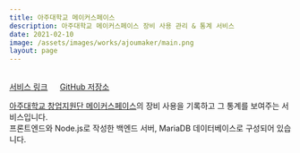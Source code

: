 ```yaml
---
title: 아주대학교 메이커스페이스
description: 아주대학교 메이커스페이스 장비 사용 관리 & 통계 서비스
date: 2021-02-10
image: /assets/images/works/ajoumaker/main.png
layout: page
---
```

<br>
<a class='content-link font-bold' target="_blank" href='/ajoumaker'><i class='fas fa-link'></i> 서비스 링크</a>
&emsp;
<a class='content-link font-bold' target="_blank" href='https://github.com/luftaquila/ajoumaker'><i class='fas fa-link'></i> GitHub 저장소</a>

<a class='content-link font-bold' target="_blank" href='http://changup.ajou.ac.kr/sub/sub02_03.php'><i class='fas fa-external-link-alt'></i>아주대학교 창업지원단 메이커스페이스</a>의 장비 사용을 기록하고 그 통계를 보여주는 서비스입니다.  
프론트엔드와 Node.js로 작성한 백엔드 서버, MariaDB 데이터베이스로 구성되어 있습니다.
